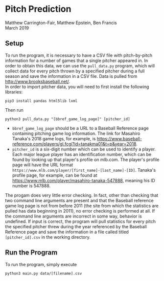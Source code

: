 # Pitch Prediction
Matthew Carrington-Fair, Matthew Epstein, Ben Francis  
March 2019

## Setup
To run the program, it is necessary to have a CSV file with pitch-by-pitch information for a number of games that a single pitcher appeared in.  In order to obtain this data, we can use the `pull_data.py` program, which will collect data for every pitch thrown by a specified pitcher during a full season and save the information in a CSV file.  Data is pulled from http://www.brooksbaseball.net/.  
In order to import pitcher data, you will need to first install the following libraries:
```
pip3 install pandas html5lib lxml
```
Then run
```
python3 pull_data.py "[bbref_game_log_page]" [pitcher_id]
```
* `bbref_game_log_page` should be a URL to a Baseball Reference page containing pitching game log information.  The link for Masahiro Tanaka's 2018 game logs, for example, is https://www.baseball-reference.com/players/gl.fcgi?id=tanakma01&t=p&year=2018.
* `pitcher_id` is a six-digit number which can be used to identify a player.  Each major league player has an identification number, which can be found by looking up that player's profile on mlb.com.  The player's profile page will have the URL format `https://www.mlb.com/player/[first_name]-[last_name]-[ID]`.  Tanaka's profile page, for example, can be found at https://www.mlb.com/player/masahiro-tanaka-547888, meaning his ID number is 547888.

The progam does very little error checking.  In fact, other than checking that two command line arguments are present and that the Baseball reference game log page is not from before 2011 (the site from which the statistics are pulled has data beginning in 2011), no error checking is performed at all.  If the command line arguments are incorrect in some way, behavior is undefined.  If input is correct, the program will pull statistics for every pitch the specified pitcher threw during the year referenced by the Baseball Reference page and save the information in a file called titled `[pitcher_id].csv` in the working directory.


## Run the Program
To run the program, simply execute
```
python3 main.py data/[filename].csv
```
